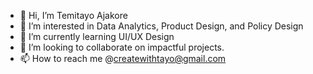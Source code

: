 - 👋 Hi, I’m Temitayo Ajakore
- 👀 I’m interested in Data Analytics, Product Design, and Policy Design
- 🌱 I’m currently learning UI/UX Design
- 💞️ I’m looking to collaborate on impactful projects.
- 📫 How to reach me @createwithtayo@gmail.com

<!---
Tayo-Wunmi/Tayo-Wunmi is a ✨ special ✨ repository because its `README.md` (this file) appears on your GitHub profile.
You can click the Preview link to take a look at your changes.
--->
